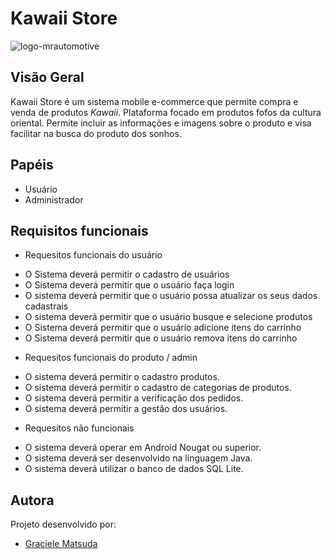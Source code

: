 # Kawaii Store

![logo-mrautomotive]()

## Visão Geral
 
Kawaii Store é um sistema mobile e-commerce que permite compra e venda de produtos *Kawaii*. Plataforma focado em produtos fofos da cultura oriental. Permite incluir as informações e imagens sobre o produto e visa facilitar na busca do produto dos sonhos.



## Papéis
* Usuário 
* Administrador 



## Requisitos funcionais
* Requesitos funcionais do usuário
- O Sistema deverá permitir o cadastro de usuários
- O Sistema deverá permitir que o usuário faça login
- O sistema deverá permitir que o usuário possa atualizar os seus dados cadastrais
- O sistema deverá permitir que o usuário busque e selecione produtos
- O Sistema deverá permitir que o usuário  adicione itens do carrinho
- O Sistema deverá permitir que o usuário  remova itens do carrinho

* Requesitos funcionais do produto / admin
- O sistema deverá permitir o cadastro produtos.
- O sistema deverá permitir o cadastro de categorias de produtos.
- O sistema deverá permitir a verificação dos pedidos.
- O sistema deverá permitir a gestão dos usuários.

* Requesitos não funcionais
- O sistema deverá operar em Android Nougat ou superior.
- O sistema deverá ser desenvolvido na linguagem Java.
- O sistema deverá utilizar o banco de dados SQL Lite.



## Autora

Projeto desenvolvido por:

* [Graciele Matsuda](https://github.com/GraMatsuda)